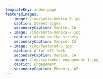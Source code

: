```yaml
---
templateKey: index-page
featuredImages:
  - image: /img/santa-monica-6.jpg
    caption: Street signs
    secondaryCaption: Venice, CA
  - image: /img/santa-monica-7.jpg
    caption: Alone on the streets
    secondaryCaption: Venice, CA
  - image: /img/featured-3.jpg
    caption: A far off look
    secondaryCaption: Venice, CA
  - image: /img/september-engagement-1.jpg
    caption: Engagement
    secondaryCaption: Phoenix, AZ
---
```

